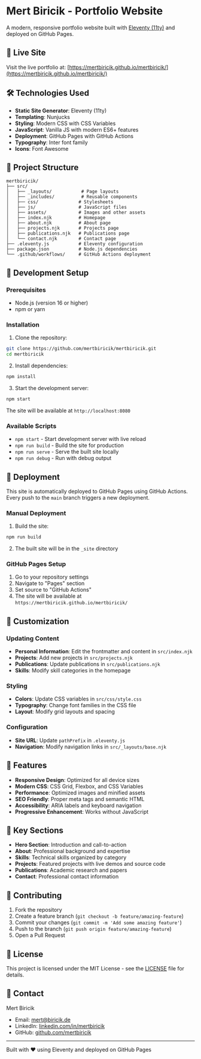 # Mert Biricik - Portfolio Website

A modern, responsive portfolio website built with [Eleventy (11ty)](https://www.11ty.dev/) and deployed on GitHub Pages.

## 🚀 Live Site

Visit the live portfolio at: [https://mertbiricik.github.io/mertbiricik/](https://mertbiricik.github.io/mertbiricik/)

## 🛠️ Technologies Used

- **Static Site Generator**: Eleventy (11ty)
- **Templating**: Nunjucks
- **Styling**: Modern CSS with CSS Variables
- **JavaScript**: Vanilla JS with modern ES6+ features
- **Deployment**: GitHub Pages with GitHub Actions
- **Typography**: Inter font family
- **Icons**: Font Awesome

## 📁 Project Structure

```
mertbiricik/
├── src/
│   ├── _layouts/           # Page layouts
│   ├── _includes/          # Reusable components
│   ├── css/               # Stylesheets
│   ├── js/                # JavaScript files
│   ├── assets/            # Images and other assets
│   ├── index.njk          # Homepage
│   ├── about.njk          # About page
│   ├── projects.njk       # Projects page
│   ├── publications.njk   # Publications page
│   └── contact.njk        # Contact page
├── .eleventy.js           # Eleventy configuration
├── package.json           # Node.js dependencies
└── .github/workflows/     # GitHub Actions deployment
```

## 🔧 Development Setup

### Prerequisites

- Node.js (version 16 or higher)
- npm or yarn

### Installation

1. Clone the repository:
```bash
git clone https://github.com/mertbiricik/mertbiricik.git
cd mertbiricik
```

2. Install dependencies:
```bash
npm install
```

3. Start the development server:
```bash
npm start
```

The site will be available at `http://localhost:8080`

### Available Scripts

- `npm start` - Start development server with live reload
- `npm run build` - Build the site for production
- `npm run serve` - Serve the built site locally
- `npm run debug` - Run with debug output

## 🚀 Deployment

This site is automatically deployed to GitHub Pages using GitHub Actions. Every push to the `main` branch triggers a new deployment.

### Manual Deployment

1. Build the site:
```bash
npm run build
```

2. The built site will be in the `_site` directory

### GitHub Pages Setup

1. Go to your repository settings
2. Navigate to "Pages" section
3. Set source to "GitHub Actions"
4. The site will be available at `https://mertbiricik.github.io/mertbiricik/`

## 🎨 Customization

### Updating Content

- **Personal Information**: Edit the frontmatter and content in `src/index.njk`
- **Projects**: Add new projects in `src/projects.njk`
- **Publications**: Update publications in `src/publications.njk`
- **Skills**: Modify skill categories in the homepage

### Styling

- **Colors**: Update CSS variables in `src/css/style.css`
- **Typography**: Change font families in the CSS file
- **Layout**: Modify grid layouts and spacing

### Configuration

- **Site URL**: Update `pathPrefix` in `.eleventy.js`
- **Navigation**: Modify navigation links in `src/_layouts/base.njk`

## 📱 Features

- **Responsive Design**: Optimized for all device sizes
- **Modern CSS**: CSS Grid, Flexbox, and CSS Variables
- **Performance**: Optimized images and minified assets
- **SEO Friendly**: Proper meta tags and semantic HTML
- **Accessibility**: ARIA labels and keyboard navigation
- **Progressive Enhancement**: Works without JavaScript

## 🔗 Key Sections

- **Hero Section**: Introduction and call-to-action
- **About**: Professional background and expertise
- **Skills**: Technical skills organized by category
- **Projects**: Featured projects with live demos and source code
- **Publications**: Academic research and papers
- **Contact**: Professional contact information

## 🤝 Contributing

1. Fork the repository
2. Create a feature branch (`git checkout -b feature/amazing-feature`)
3. Commit your changes (`git commit -m 'Add some amazing feature'`)
4. Push to the branch (`git push origin feature/amazing-feature`)
5. Open a Pull Request

## 📄 License

This project is licensed under the MIT License - see the [LICENSE](LICENSE) file for details.

## 📧 Contact

Mert Biricik
- Email: mert@biricik.de
- LinkedIn: [linkedin.com/in/mertbiricik](https://linkedin.com/in/mertbiricik)
- GitHub: [github.com/mertbiricik](https://github.com/mertbiricik)

---

Built with ❤️ using Eleventy and deployed on GitHub Pages 